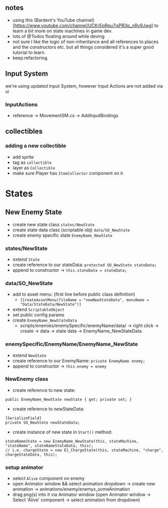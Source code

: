 ## notes
- using this (Bardent's YouTube channel)[https://www.youtube.com/channel/UCKrEpRpu7isPB3p_nRv9Jwg] to learn a bit more on state machines in game dev.
- lots of @Todos floating around while deving
- not sure I like the logic of non-inheritance and all references to places and the constructors etc. but all things considered it's a super good tutorial to learn.
- keep.refactoring.

## Input System
we're using updated Input System, however Input Actions are not added via ui

### InputActions
- reference -> MovementSM.cs -> AddInputBindings

## collectibles

### adding a new collectible
- add sprite
- tag as `collectible`
- layer as `Collectible`
- make sure Player has `ItemCollector` component on it


# States

## New Enemy State
- create new state class `states/NewState`
- create state data class (scriptable obj) `data/SO_NewState`
- create enemy specific state `EnemyName_NewState`

### states/NewState
- extend `State`
- create reference to our stateData: `protected SO_NewState stateData;`
- append to constructor -> `this.stateData = stateData;`

### data/SO_NewState
- add to asset menu: (first line before public class definition) 
  - `[CreateAssetMenu(fileName = "newNewStateData", menuName = "Data/StateData/NewState")]`
- extend `ScriptableObject`
- set public config params
- create `EnemyName_NewStateData` 
  - scripts/enemies/enemySpecific/enemyName/data/ -> right click -> create -> data -> state data -> EnemyName_NewStateData

### enemySpecific/EnemyName/EnemyName_NewState
- extend `NewState`
- create reference to our EnemyName: `private EnemyName enemy;`
- append to constructor -> `this.enemy = enemy`

### NewEnemy class
- create reference to new state: 
```
public EnemyName_NewState newState { get; private set; }
```
- create reference to newStateData:
```
[SerializeField]
private SO_NewState newStateData;
```
- create instance of new state in `Start()` method:
```
stateNameState = new EnemyName_NewState(this, stateMachine, "stateName", stateNameStateData, this);
// i.e. chargeState = new E1_ChargeState(this, stateMachine, "charge", chargeStateData, this);
```

### setup animator
  - select `Alive` component on enemy
  - open Animator window && select animation dropdown -> create new animation -> animations/enemy/enemyx_someAnimation
  - drag png(s) into it via Animator window (open Animator window -> Select 'Alive' component -> select animation from dropdown)